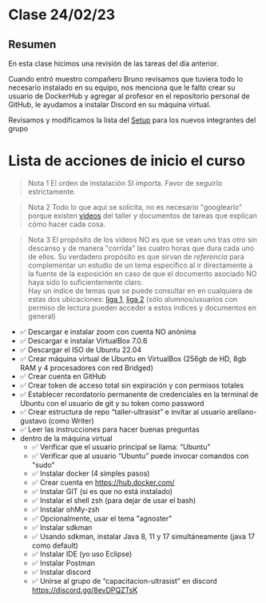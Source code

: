 # Clase 24/02/23 #
## Resumen ##

En esta clase hicimos una revisión de las tareas del día anterior.

Cuando entró muestro compañero Bruno revisamos que tuviera todo lo necesario instalado en su equipo, nos menciona que le falto crear su usuario de DockerHub y agregar al profesor en el repositorio personal de GitHub, le ayudamos a instalar Discord en su máquina virtual.

Revisamos y modificamos la lista del [Setup](https://github.com/qbits-mx/artemisa/blob/main/setuup-inicial-para-nuevos-integrantes.md) para los nuevos integrantes del grupo 

# Lista de acciones de inicio el curso

> Nota 1 El orden de instalación SI importa. Favor de seguirlo estrictamente.  

> Nota 2 Todo lo que aqui se solicita, no es necesario "googlearlo" porque existen [videos](https://movies.ci.ultrasist.net/curso/2023-02-23.mp4) del taller y documentos de tareas que explican cómo hacer cada cosa.  

> Nota 3 El propósito de los videos NO es que se vean uno tras otro sin descanso y de manera "corrida" las cuatro horas que  dura cada uno de ellos. Su verdadero propósito es que sirvan de *referencia* para complementar un estudio de un tema específico al ir directamente a la fuente de la exposición en caso de que el documento asociado NO haya sido lo suficientemente claro.  
> Hay un índice de temas que se puede consultar en en cualquiera de estas dos ubicaciones: [liga 1](https://github.com/arellano-gustavo/taller-ultrasist-gera/blob/main/apuntes/23_00_00.md), [liga 2](https://github.com/arellano-gustavo/taller-ultrasist-jc/blob/main/apuntes/2023-0-0.md) (sólo alumnos/usuarios con permiso de lectura pueden acceder a estos índices y documentos en general)

- ✅ Descargar e instalar zoom con cuenta NO anónima
- ✅ Descargar e instalar VirtualBox 7.0.6
- ✅ Descargar el ISO de Ubuntu 22.04
- ✅ Crear máquina virtual de Ubuntu en VirtualBox (256gb de HD, 8gb RAM y 4 procesadores con red Bridged)
- ✅ Crear cuenta en GitHub
- ✅ Crear token de acceso total sin expiración y con permisos totales
- ✅ Establecer recordatorio permanente de credenciales en la terminal de Ubuntu con el usuario de git y su token como password 
- ✅ Crear estructura de repo “taller-ultrasist” e invitar al usuario arellano-gustavo (como Writer)
- ✅ Leer las instrucciones para hacer buenas preguntas
- dentro de la máquina virtual
  - ✅ Verificar que el usuario principal se llama: “Ubuntu”
  - ✅ Verificar que al usuario “Ubuntu” puede invocar comandos con "sudo"
  - ✅ Instalar docker (4 simples pasos)
  - ✅ Crear cuenta en https://hub.docker.com/
  - ✅ Instalar GIT (si es que no está instalado)
  - ✅ Instalar el shell zsh (para dejar de usar el bash)
  - ✅ Instalar ohMy-zsh 
  - ✅ Opcionalmente, usar el tema "agnoster"
  - ✅ Instalar sdkman
  - ✅ Usando sdkman, instalar Java 8, 11 y 17 simultáneamente (java 17 como default)
  - ✅ Instalar IDE (yo uso Eclipse)
  - ✅ Instalar Postman
  - ✅ Instalar discord
  - ✅ Unirse al grupo de “capacitacion-ultrasist” en discord https://discord.gg/8evDPQZTsK
